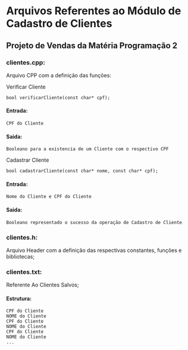 # Arquivos Referentes ao Módulo de Cadastro de Clientes 
## Projeto de Vendas da Matéria Programação 2

### clientes.cpp:
Arquivo CPP com a definição das funções:

Verificar Cliente

	bool verificarCliente(const char* cpf);

#### Entrada:
	CPF do Cliente
#### Saida:
	Booleano para a existencia de um Cliente com o respectivo CPF

Cadastrar Cliente

	bool cadastrarCliente(const char* nome, const char* cpf);

#### Entrada:
	Nome do Cliente e CPF do Cliente
#### Saida:
	Booleano representado o sucesso da operação de Cadastro de Cliente

### clientes.h: 
Arquivo Header com a definição das respectivas constantes, funções e bibliotecas; 

### clientes.txt:
Referente Ao Clientes Salvos;

#### Estrutura:

	CPF do Cliente
	NOME do Cliente
	CPF do Cliente
	NOME do Cliente
	CPF do Cliente
	NOME do Cliente
	...